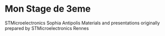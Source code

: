 # Mon Stage de 3eme

STMicroelectronics Sophia Antipolis
Materials and presentations originally prepared by  STMicroelectronics Rennes